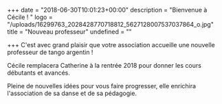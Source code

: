 +++
date = "2018-06-30T10:01:23+00:00"
description = "Bienvenue à Cécile ! "
logo = "/uploads/16299763_2028428770718812_5627128007537037864_o.jpg"
title = "Nouveau professeur"
undefined = ""

+++
C'est avec grand plaisir que votre association accueille une nouvelle professeur de tango argentin !

Cécile remplacera Catherine à la rentrée 2018 pour donner les cours débutants et avancés.

Pleine de nouvelles idées pour vous faire progresser, elle enrichira l'association de sa danse et de sa pédagogie.